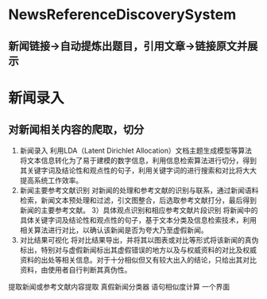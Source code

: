 ﻿# NewsReferenceDiscoverySystem
## 新闻链接->自动提炼出题目，引用文章->链接原文并展示
# 新闻录入
## 对新闻相关内容的爬取，切分

1)  新闻录入
    利用LDA（Latent Dirichlet Allocation）文档主题生成模型等算法将文本信息转化为了易于建模的数字信息，利用信息检索算法进行切分，得到其关键字词及结论性和观点性的句子，利用关键字词的进行搜索和对比将大大提高系统工作效率。
2)  新闻主要参考文献识别
    对新闻的处理和参考文献的识别与联系，通过新闻语料检索，新闻文本预处理和过滤，引文图整合，后选取参考文献打分，最后得到新闻的主要参考文献。
3）具体观点识别和相应参考文献片段识别
    将新闻中的具体关键字词及结论性和观点性的句子，基于文本分类及信息检索技术，利用相关算法进行对比，以确认该新闻是否为夸大乃至虚假新闻。
4)  对比结果可视化
    将对比结果导出，并将其以图表或对比等形式将该新闻的真伪标出，特别对与虚假新闻标出其虚假错误的地方以及与权威资料的对比及权威资料的出处等相关信息。对于十分相似但又有较大出入的结论，只给出其对比资料，由使用者自行判断其真伪性。


提取新闻或参考文献内容提取 
真假新闻分类器 
语句相似度计算 
一个界面 